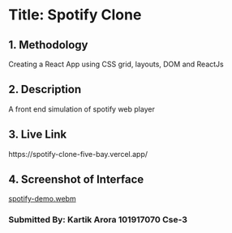 <h1>Title: Spotify Clone</h1>

<h2>1. Methodology</h2>
<p>Creating a React App using CSS grid, layouts, DOM and ReactJs</p>
<h2>2. Description</h2>
<p>A front end simulation of spotify web player</p>
<h2>3. Live Link</h2>
<p>https://spotify-clone-five-bay.vercel.app/</p>
<h2>4. Screenshot of Interface</h2>

[spotify-demo.webm](https://user-images.githubusercontent.com/78272033/183287300-1e2fd982-4e13-41f5-af38-1ce548381031.webm)

<h3>Submitted By: Kartik Arora 101917070 Cse-3</h3>
